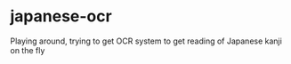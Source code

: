 # japanese-ocr
Playing around, trying to get OCR system to get reading of Japanese kanji on the fly
